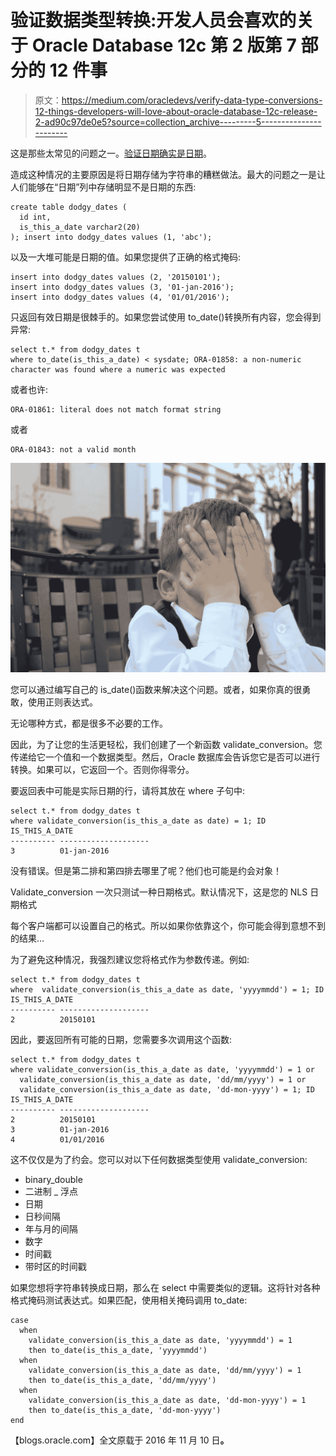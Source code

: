 # 验证数据类型转换:开发人员会喜欢的关于 Oracle Database 12c 第 2 版第 7 部分的 12 件事

> 原文：<https://medium.com/oracledevs/verify-data-type-conversions-12-things-developers-will-love-about-oracle-database-12c-release-2-ad90c97de0e5?source=collection_archive---------5----------------------->

这是那些太常见的问题之一。[验证日期确实是日期](https://asktom.oracle.com/pls/apex/f?p=100:11:0::::P11_QUESTION_ID:9528368000346452927)。

造成这种情况的主要原因是将日期存储为字符串的糟糕做法。最大的问题之一是让人们能够在“日期”列中存储明显不是日期的东西:

```
create table dodgy_dates ( 
  id int, 
  is_this_a_date varchar2(20) 
); insert into dodgy_dates values (1, 'abc');
```

以及一大堆可能是日期的值。如果您提供了正确的格式掩码:

```
insert into dodgy_dates values (2, '20150101'); 
insert into dodgy_dates values (3, '01-jan-2016'); 
insert into dodgy_dates values (4, '01/01/2016');
```

只返回有效日期是很棘手的。如果您尝试使用 to_date()转换所有内容，您会得到异常:

```
select t.* from dodgy_dates t 
where to_date(is_this_a_date) < sysdate; ORA-01858: a non-numeric character was found where a numeric was expected
```

或者也许:

```
ORA-01861: literal does not match format string
```

或者

```
ORA-01843: not a valid month
```

![](img/b2c104352d47ab9c339e84f98c126e07.png)

您可以通过编写自己的 is_date()函数来解决这个问题。或者，如果你真的很勇敢，使用正则表达式。

无论哪种方式，都是很多不必要的工作。

因此，为了让您的生活更轻松，我们创建了一个新函数 validate_conversion。您传递给它一个值和一个数据类型。然后，Oracle 数据库会告诉您它是否可以进行转换。如果可以，它返回一个。否则你得零分。

要返回表中可能是实际日期的行，请将其放在 where 子句中:

```
select t.* from dodgy_dates t 
where validate_conversion(is_this_a_date as date) = 1; ID         IS_THIS_A_DATE 
---------- -------------------- 
3          01-jan-2016
```

没有错误。但是第二排和第四排去哪里了呢？他们也可能是约会对象！

Validate_conversion 一次只测试一种日期格式。默认情况下，这是您的 NLS 日期格式

每个客户端都可以设置自己的格式。所以如果你依靠这个，你可能会得到意想不到的结果…

为了避免这种情况，我强烈建议您将格式作为参数传递。例如:

```
select t.* from dodgy_dates t 
where  validate_conversion(is_this_a_date as date, 'yyyymmdd') = 1; ID         IS_THIS_A_DATE 
---------- -------------------- 
2          20150101
```

因此，要返回所有可能的日期，您需要多次调用这个函数:

```
select t.* from dodgy_dates t 
where validate_conversion(is_this_a_date as date, 'yyyymmdd') = 1 or
  validate_conversion(is_this_a_date as date, 'dd/mm/yyyy') = 1 or 
  validate_conversion(is_this_a_date as date, 'dd-mon-yyyy') = 1; ID         IS_THIS_A_DATE 
---------- -------------------- 
2          20150101 
3          01-jan-2016 
4          01/01/2016
```

这不仅仅是为了约会。您可以对以下任何数据类型使用 validate_conversion:

*   binary_double
*   二进制 _ 浮点
*   日期
*   日秒间隔
*   年与月的间隔
*   数字
*   时间戳
*   带时区的时间戳

如果您想将字符串转换成日期，那么在 select 中需要类似的逻辑。这将针对各种格式掩码测试表达式。如果匹配，使用相关掩码调用 to_date:

```
case 
  when 
    validate_conversion(is_this_a_date as date, 'yyyymmdd') = 1 
    then to_date(is_this_a_date, 'yyyymmdd') 
  when 
    validate_conversion(is_this_a_date as date, 'dd/mm/yyyy') = 1 
    then to_date(is_this_a_date, 'dd/mm/yyyy') 
  when 
    validate_conversion(is_this_a_date as date, 'dd-mon-yyyy') = 1 
    then to_date(is_this_a_date, 'dd-mon-yyyy') 
end
```

【blogs.oracle.com】全文原载于 2016 年 11 月 10 日[](https://blogs.oracle.com/sql/12-things-developers-will-love-about-oracle-database-12c-release-2)**。**